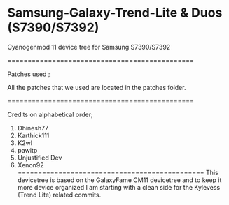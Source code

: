 Samsung-Galaxy-Trend-Lite & Duos (S7390/S7392)
==============================================

Cyanogenmod 11 device tree for Samsung S7390/S7392

==============================================

Patches used ;

All the patches that we used are located in the patches folder.

==============================================


Credits on alphabetical order; 

1. Dhinesh77
2. Karthick111
3. K2wl
4. pawitp
5. Unjustified Dev
6. Xenon92
==============================================
This devicetree is based on the GalaxyFame CM11 devicetree and to keep it more
device organized I am starting with a clean side for the Kylevess (Trend Lite) related commits.
